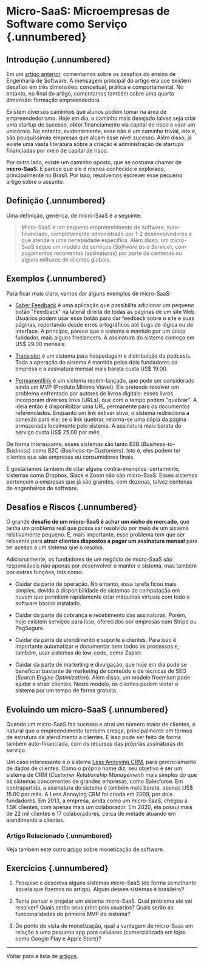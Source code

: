 
# Micro-SaaS: Microempresas de Software como Serviço {.unnumbered}

## Introdução {.unnumbered}

Em um [artigo anterior](https://engsoftmoderna.info/artigos/desafios-engsoft.html), 
comentamos sobre os desafios do ensino de Engenharia de
Software. A mensagem principal do artigo era que existem desafios em três dimensões:
conceitual, prática e comportamental. No entanto, no final do artigo, comentamos 
também sobre uma quarta dimensão: formação empreendedora.

Existem diversos caminhos que alunos podem tomar na área de empreendedorismo. 
Hoje em dia, o caminho mais desejado talvez seja criar uma startup de sucesso, 
obter financiamento via capital de risco e virar um unicórnio. No entanto, 
evidentemente, esse não é um caminho trivial, isto é, são pouquíssimas 
empresas que alçam esse nível sucesso. Além disso, já existe uma vasta 
literatura sobre a criação e administração de startups financiadas por 
meio de capital de risco.

Por outro lado, existe um caminho oposto, que se costuma chamar 
de **micro-SaaS**. E parece que ele é menos conhecido e explorado,
principalmente no Brasil. Por isso, resolvemos escrever esse 
pequeno artigo sobre o assunto.

## Definição {.unnumbered}

Uma definição, genérica, de micro-SaaS é a seguinte:

> Micro-SaaS é um pequeno empreendimento de software, 
> auto-financiado, completamente administrado por 1-2 desenvolvedores 
> e que atende a uma necessidade específica. Além disso,
> um micro-SaaS segue um modelo de serviços (*Software as a Service*), 
> com pagamentos recorrentes (assinaturas) por parte
> de centenas ou alguns milhares de clientes globais.

## Exemplos {.unnumbered}

Para ficar mais claro, vamos dar alguns exemplos de micro-SaaS:

* [Saber Feedback](https://saberfeedback.com/) é uma aplicação que possibilita adicionar 
um pequeno botão "Feedback" na lateral direita de todas as páginas de um site Web. Usuários podem usar esse
botão para dar feedback sobre o site e suas páginas, reportando desde erros ortográficos
até bugs de lógica ou de interface. A princípio, parece que o sistema é mantido por um
único fundador, mais alguns freelancers. A assinatura do sistema começa em US$ 29.00 mensais.

* [Transistor](https://transistor.fm/) é um sistema para hospedagem e distribuição de podcasts. 
Toda a operação do sistema é mantida pelos dois fundadores da empresa 
e a assinatura mensal mais barata custa US$ 19.00.

* [Permanentlink](https://permanent.link/) é um sistema recém-lançado, que pode ser considerado ainda um MVP 
(Produto Mínimo Viável). Ele pretende resolver um problema enfrentado por autores de livros 
digitais: esses livros incorporam diversos links (URLs), que com o tempo podem "quebrar". 
A ideia então é disponibilzar uma URL permanente para os documentos referenciados. 
Enquanto um link estiver ativo, o sistema redireciona a conexão para ele; se o link 
quebrar, retorna-se uma cópia da página armazenada localmente pelo sistema. 
A assinatura mais barata do serviço custa US$ 25.00 por mês.

De forma interessante, esses sistemas são tanto B2B (*Business-to-Business*) 
como B2C (*Business-to-Customers*). Isto é, eles podem ter clientes que são
empresas ou consumidores finais.

E gostaríamos também de citar alguns contra-exemplos: certamente, sistemas como 
Dropbox, Slack e Zoom não são micro-SaaS. Esses sistemas pertencem a empresas 
que já são grandes, com dezenas, talvez centenas de engenheiros de software.

## Desafios e Riscos {.unnumbered}

O grande **desafio de um micro-SaaS é achar um nicho de mercado**, que tenha 
um problema real que possa ser resolvido por meio de um sistema relativamente 
pequeno. E, mais importante, esse problema tem que ser relevante 
para **atrair clientes dispostos a pagar um assinatura mensal** para ter 
acesso a um sistema que o resolva. 

Adicionalmente, os fundadores de um negócio de micro-SaaS são responsáveis 
não apenas por desenvolver e manter o sistema, mas também por outras funções, tais como:

* Cuidar da parte de operação. No entanto, essa tarefa ficou mais simples, 
devido à disponibilidade de sistemas de computação em nuvem que permitem rapidamente 
criar máquinas virtuais com todo o software básico instalado.

* Cuidar da parte de cobrança e recebimento das assinaturas. Porém, hoje existem
serviços para isso, oferecidos por empresas com Stripe ou PagSeguro.

* Cuidar da parte de atendimento e suporte a clientes. Para isso é importante automatizar e
documentar bem todos os processos e, também, usar sistemas de low-code, como Zapier.

* Cuidar da parte de marketing e divulgação, que hoje em dia pode se beneficiar bastante
de marketing de conteúdo e de técnicas de SEO (*Search Engine Optimization*). Além disso,
um modelo freemium pode ajudar a atrair clientes. Neste modelo, os clientes podem testar
o sistema por um tempo de forma gratuita.

## Evoluindo um micro-SaaS  {.unnumbered}

Quando um micro-SaaS faz sucesso e atrai um número maior de clientes, é natural que o 
empreendimento também cresça, principalmente em termos de estrutura de atendimento a 
clientes. E isso pode ser feito de forma também auto-financiada, com os recursos 
das próprias assinaturas do serviço.

Um caso interessante é o sistema 
[Less Annoying CRM](https://www.lessannoyingcrm.com), para gerenciamento de 
dados de clientes. Como o próprio nome diz, seu objetivo é ser um sistema de CRM 
(*Customer Relationship Management*) mais 
simples do que os sistemas concorrentes de grandes empresas, como Salesforce. Em contrapartida, 
a assinatura do sistema é também mais barata, apenas US$ 15.00 por mês. A Less Annoying CRM 
foi criada em 2009, por dois fundadores. Em 2013, a empresa, ainda como um micro-SaaS, chegou 
a 1.5K clientes, com apenas mais um colaborador. Em 2020, ela possui mais de 22 mil 
clientes e 17 colaboradores, cerca de metade atuando em atendimento a clientes.

### Artigo Relacionado {.unnumbered}

Veja também este outro [artigo](https://engsoftmoderna.info/artigos/como-monetizar.html) sobre monetização de software.

## Exercícios {.unnumbered}

1. Pesquise e descreva alguns sistemas micro-SaaS (de forma semelhante àquela que fizemos no artigo). Algum desses sistemas é brasileiro?

2. Tente pensar e projetar um sistema micro-SaaS. Qual problema ele vai resolver? Quais serão seus principais usuários? 
Quais serão as funcionalidades do primeiro MVP do sistema?

3. Do ponto de vista de monetização, qual a vantagem de micro-Saas em relação a uma pequena app para celulares (comercializada
em lojas como Google Play e Apple Store)?


* * * 

Voltar para a lista de [artigos](./artigos.html).
